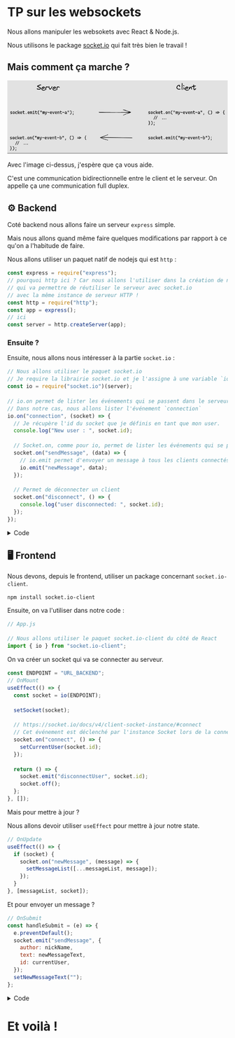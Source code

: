 # TP sur les websockets

Nous allons manipuler les websokets avec React & Node.js.

Nous utilisons le package [socket.io](https://socket.io/) qui fait très bien le travail !

## Mais comment ça marche ?

![](./_doc/socketio.png)

Avec l'image ci-dessus, j'espère que ça vous aide.

C'est une communication bidirectionnelle entre le client et le serveur. On appelle ça une communication full duplex.

## ⚙️ Backend

Coté backend nous allons faire un serveur `express` simple.

Mais nous allons quand même faire quelques modifications par rapport à ce qu'on a l'habitude de faire.

Nous allons utiliser un paquet natif de nodejs qui est `http` :

```js
const express = require("express");
// pourquoi http ici ? Car nous allons l'utiliser dans la création de notre server
// qui va permettre de réutiliser le serveur avec socket.io
// avec la même instance de serveur HTTP !
const http = require("http");
const app = express();
// ici
const server = http.createServer(app);
```

### Ensuite ?

Ensuite, nous allons nous intéresser à la partie `socket.io` :

```js
// Nous allons utiliser le paquet socket.io
// Je require la librairie socket.io et je l'assigne à une variable `io`, celui-ci prendra mon serveur HTTP
const io = require("socket.io")(server);

// io.on permet de lister les événements qui se passent dans le serveur
// Dans notre cas, nous allons lister l'événement `connection`
io.on("connection", (socket) => {
  // Je récupère l'id du socket que je définis en tant que mon user.
  console.log("New user : ", socket.id);

  // Socket.on, comme pour io, permet de lister les événements qui se passent côté client
  socket.on("sendMessage", (data) => {
    // io.emit permet d'envoyer un message à tous les clients connectés, en passant comme argument `data`
    io.emit("newMessage", data);
  });

  // Permet de déconnecter un client
  socket.on("disconnect", () => {
    console.log("user disconnected: ", socket.id);
  });
});
```

<details>
    <summary>Code</summary>

```js
const express = require("express");
const http = require("http");
// par anticipation, on installe les cors.
const cors = require("cors");

const app = express();
const server = http.createServer(app);

app.use(cors());

const io = require("socket.io")(server);
const port = 5050;

io.on("connection", (socket) => {
  console.log("New user : ", socket.id);

  socket.on("sendMessage", (data) => {
    io.emit("newMessage", data);
  });

  // disconnect
  socket.on("disconnect", () => {
    console.log("user disconnected: ", socket.id);
  });
});

server.listen(port, (err) => {
  if (err) {
    console.log(err);
  }
  console.log(`server is listening on port ${port}`);
});
```

</details>

## 🖥 Frontend

Nous devons, depuis le frontend, utiliser un package concernant `socket.io-client`.

```shell
npm install socket.io-client
```

Ensuite, on va l'utiliser dans notre code :

```js
// App.js

// Nous allons utiliser le paquet socket.io-client du côté de React
import { io } from "socket.io-client";
```

On va créer un socket qui va se connecter au serveur.

```js
const ENDPOINT = "URL_BACKEND";
// OnMount
useEffect(() => {
  const socket = io(ENDPOINT);

  setSocket(socket);

  // https://socket.io/docs/v4/client-socket-instance/#connect
  // Cet événement est déclenché par l'instance Socket lors de la connexion et de la reconnexion.
  socket.on("connect", () => {
    setCurrentUser(socket.id);
  });

  return () => {
    socket.emit("disconnectUser", socket.id);
    socket.off();
  };
}, []);
```

Mais pour mettre à jour ?

Nous allons devoir utiliser `useEffect` pour mettre à jour notre state.

```js
// OnUpdate
useEffect(() => {
  if (socket) {
    socket.on("newMessage", (message) => {
      setMessageList([...messageList, message]);
    });
  }
}, [messageList, socket]);
```

Et pour envoyer un message ?

```js
// OnSubmit
const handleSubmit = (e) => {
  e.preventDefault();
  socket.emit("sendMessage", {
    author: nickName,
    text: newMessageText,
    id: currentUser,
  });
  setNewMessageText("");
};
```

<details>
    <summary>Code</summary>

```js
import React, { useEffect, useRef } from "react";
import { io } from "socket.io-client";
import "./App.css";

const App = () => {
  const [messageList, setMessageList] = React.useState([]);
  const [newMessageText, setNewMessageText] = React.useState("");
  const [nickName, setNickName] = React.useState("");
  const [socket, setSocket] = React.useState(null);
  const [currentUser, setCurrentUser] = React.useState(null);

  const ENDPOINT = "http://localhost:5050";

  // OnMount
  useEffect(() => {
    const socket = io(ENDPOINT);

    setSocket(socket);

    socket.on("connect", () => {
      setCurrentUser(socket.id);
    });

    return () => {
      socket.emit("disconnectUser", socket.id);
      socket.off();
    };
  }, []);

  // OnUpdate
  useEffect(() => {
    if (socket) {
      socket.on("newMessage", (message) => {
        setMessageList([...messageList, message]);
      });
    }
  }, [messageList, socket]);

  const handleSubmit = (e) => {
    e.preventDefault();
    socket.emit("sendMessage", {
      author: nickName,
      text: newMessageText,
      id: currentUser,
    });
    setNewMessageText("");
  };

  return (
    <div className="App">
      <h2>Messages</h2>

      <div className="container">
        {messageList.map((message, id) => {
          return (
            <p
              key={id}
              className={message.id === currentUser ? "my-message" : "message"}
            >
              <strong>{message.author}</strong>: {message.text}
            </p>
          );
        })}
      </div>
      <form onSubmit={handleSubmit}>
        <h2>New Message</h2>
        <input
          type="text"
          name="author"
          placeholder="Ton pseudo"
          value={nickName}
          required
          onChange={(e) => setNickName(e.target.value)}
        />
        <input
          type="text"
          name="messageContent"
          placeholder="Ton message"
          value={newMessageText}
          required
          onChange={(e) => setNewMessageText(e.target.value)}
        />
        <input type="submit" value="Envoyer" />
      </form>
    </div>
  );
};

export default App;
```

</details>

# Et voilà !
